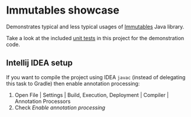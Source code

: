 # Immutables showcase

Demonstrates typical and less typical usages of [Immutables](https://immutables.github.io/) Java library.

Take a look at the included [unit tests](src/test/java/com/ui/showcase/immutables) in this project for the demonstration code.

## Intellij IDEA setup

If you want to compile the project using IDEA `javac` (instead of delegating this task to Gradle) then enable annotation processing:
1. Open File | Settings | Build, Execution, Deployment | Compiler | Annotation Processors
1. Check *Enable annotation processing*
